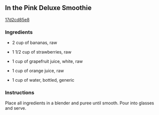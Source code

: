 ## In the Pink Deluxe Smoothie

[17d2cd85e8](http://www.food.com/recipe/in-the-pink-deluxe-smoothie-345312)

### Ingredients

 - 2 cup of bananas, raw

 - 1 1/2 cup of strawberries, raw

 - 1 cup of grapefruit juice, white, raw

 - 1 cup of orange juice, raw

 - 1 cup of water, bottled, generic

### Instructions

Place all ingredients in a blender and puree until smooth. Pour into glasses and serve.